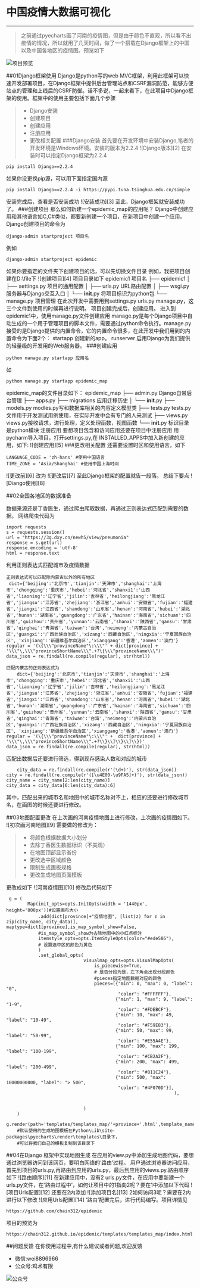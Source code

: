 # 中国疫情大数据可视化

------

> 之前通过pyecharts画了河南的疫情图，但是由于颜色不直观，所以看不出疫情的情况，所以就用了几天时间，做了一个搭载在Django框架上的中国以及中国各地区的疫情图。预览如下

![项目预览][1]

##01Django框架使用
Django是python写的web MVC框架，利用此框架可以快速开发部署项目，在Django框架中提供后台管理站点和CSRF漏洞防范，能够方便站点的管理和上线后的CSRF防御。话不多说，一起来看下，在此项目中Django框架的使用。框架中的使用主要包括下面几个步骤

> * Django安装
> * 创建项目
> * 创建应用
> * 注册应用
> * 更改相关配置
###Django安装
首先要在开发环境中安装Django,笔者的开发环境是Windows环境。安装的版本为2.2.4
![Django版本][2]
在安装时可以指定Django框架为2.2.4

    pip install Django==2.2.4 

如果你没更换pip源，可以用下面指定国内源

    pip install Django==2.2.4 -i https://pypi.tuna.tsinghua.edu.cn/simple

安装完成后，查看是否安装成功
![安装成功][3]
至此，Django框架就安装成功了。
###创建项目
那么如何新建一个epidemic_map的应用呢？
Django中创建应用和其他语言如C,C#类似，都要新创建一个项目，在新项目中创建一个应用。
Django创建项目的命令为

    django-admin startproject 项目名

例如

    django-admin startproject epidemic

如果你要指定的文件夹下创建项目的话，可以先切换文件目录
例如，我把项目创建在D:\file下
![创建项目][4]
项目目录如下
epidemic1 项目名
 ├── epidemic1 
 │   ├── settings.py 项目的通用配置
 │   ├── urls.py URL路由配置
 │   ├── wsgi.py 服务器与Django交互入口
 │   └── __init__.py 将项目标识为python包
 └── manage.py 项目管理
在此次开发中需要用到settings.py urls.py manage.py，这三个文件到使用的时候再进行说明。
项目创建完成后，创建应用。
进入到epidemic1中，使用manage.py文件创建应用
manage.py是每个Django项目中自动生成的一个用于管理项目的脚本文件，需要通过python命令执行。manage.py接受的是Django提供的内置命令，它的内置命令很多，在此开发中我们用到的内置命令为下面2个：
startapp  创建新的app。
runserver 启用Django为我们提供的轻量级的开发用的Web服务器。
###创建应用

    python manage.py startapp 应用名

如

    python manage.py startapp epidemic_map

epidemic_map的文件目录如下：
epidemic_map
 ├── admin.py Django自带后台管理
 ├── apps.py
 ├── migrations 应用迁移历史
 │   └── __init__.py
 ├── models.py
         modles.py写和数据库相关的内容定义模型类
 ├── tests.py
tests.py 文件用于开发测试用例使用，在实际开发中会有专门的人来测试
 ├── views.py
views.py接收请求，进行处理，定义处理函数，视图函数
 └── __init__.py  标识目录是python模块
注册应用
要想项目包含和访问应用还要在项目中注册应用
用pycharm导入项目，打开settings.py,在
INSTALLED_APPS中加入新创建的应用，如下:
![创建应用][5]
###更改相关配置
还需要设置时区和使用语言，如下

    LANGUAGE_CODE = 'zh-hans' #使用中国语言
    TIME_ZONE = 'Asia/Shanghai' #使用中国上海时间

![更改前][6]
改为
![更改后][7]
至此Django框架的配置就告一段落。
总结下要点
![Diango使用][8]

##02全国各地区的数据准备

数据来源还是丁香医生，通过爬虫爬取数据，再通过正则表达式匹配到需要的数据。
网络爬虫代码为

 

    import requests
    s = requests.session()
    url = "https://3g.dxy.cn/newh5/view/pneumonia"
    response = s.get(url)
    response.encoding = 'utf-8'
    html = response.text
利用正则表达式匹配城市及疫情数据

    正则表达式可以匹配除内蒙古以外的所有地区
     dict={'beijing':'北京市','tianjin':'天津市','shanghai':'上海市','chongqing':'重庆市','hebei':'河北省','shanxi1':'山西省','liaoning':'辽宁省','jilin':'吉林省','heilongjiang':'黑龙江省','jiangsu':'江苏省','zhejiang':'浙江省','anhui':'安徽省','fujian':'福建省','jiangxi':'江西省','shandong':'山东省','henan':'河南省','hubei':'湖北省','hunan':'湖南省','guangdong':'广东省','hainan':'海南省','sichuan':'四川省','guizhou':'贵州省','yunnan':'云南省','shanxi':'陕西省','gansu':'甘肃省','qinghai':'青海省','taiwan':'台湾','neimeng':'内蒙古自治区','guangxi':'广西壮族自治区','xizang':'西藏自治区','ningxia':'宁夏回族自治区', 'xinjiang':'新疆维吾尔自治区','xianggang':'香港','aomen':'澳门'}
    regular = '(\{\\\"provinceName"\:\\\"' + dict[province] + '\\\"\,\\\"provinceShortName\\\".+?\{\\\"provinceName\\\")'
    data_json = re.findall(re.compile(regular), str(html))

    匹配内蒙古的正则表达式为
        dict={'beijing':'北京市','tianjin':'天津市','shanghai':'上海市','chongqing':'重庆市','hebei':'河北省','shanxi1':'山西省','liaoning':'辽宁省','jilin':'吉林省','heilongjiang':'黑龙江省','jiangsu':'江苏省','zhejiang':'浙江省','anhui':'安徽省','fujian':'福建省','jiangxi':'江西省','shandong':'山东省','henan':'河南省','hubei':'湖北省','hunan':'湖南省','guangdong':'广东省','hainan':'海南省','sichuan':'四川省','guizhou':'贵州省','yunnan':'云南省','shanxi':'陕西省','gansu':'甘肃省','qinghai':'青海省','taiwan':'台湾','neimeng':'内蒙古自治区','guangxi':'广西壮族自治区','xizang':'西藏自治区','ningxia':'宁夏回族自治区', 'xinjiang':'新疆维吾尔自治区','xianggang':'香港','aomen':'澳门'}
    regular = '(\{\\\"provinceName"\:\\\"' +  dict[province] + '\\\"\,\\\"provinceShortName\\\".+?\\}\\]\\}\\]\\})'
    data_json = re.findall(re.compile(regular), str(html))
匹配出数据后还要进行筛选，得到现存感染人数和对应的城市

        city_data = re.findall(re.compile(r'(\d+)'), str(data_json))
    city = re.findall(re.compile(r'([\u4E00-\u9FA5]+)'), str(data_json))
    city_name = city_name[2:len(city_name)]
    city_data = city_data[6:len(city_data):6]
其中，匹配出来的城市名和地图中的城市名称对不上，相应的还要进行修改城市名，在画图的时候还要进行修改。

##03地图配置更改
在上次画的河南疫情地图上进行修改，上次画的疫情图如下。
![初次画河南地图][9]
需要做的修改为：
> * 将颜色根据数据大小划分
> * 去除丁香医生数据标识（不美观）
> * 在地图顶部显示省份
> * 更改选中区域颜色
> * 限制生成画板规格
> * 更改生成地图页面模板

更改成如下
![河南疫情图][10]
修改后代码如下

     g = (
            Map(init_opts=opts.InitOpts(width = '1440px', height='800px'))#设置画布大小
                .add(dict[province]+"疫情地图", [list(z) for z in zip(city_name, city_data)], maptype=dict1[province],is_map_symbol_show=False,
                #is_map_symbol_show为去除地图中的小红点标注
                itemstyle_opts=opts.ItemStyleOpts(color="#ede586"),
                # 设置选中区的颜色为黄色
                )
                .set_global_opts(
                                 visualmap_opts=opts.VisualMapOpts(
                                     is_piecewise=True, 
                                     # 是否分段为是，左下角会出现分段颜色
                                     #pieces指定地图数据对应的颜色
                                     pieces=[{"min": 0, "max": 0, "label": "0",
                                              "color": "#FFFFFF"},
                                             {"min": 1, "max": 9, "label": "1-9",
                                              "color": "#FDEBCF"},
                                             {"min": 10, "max": 49, "label": "10-49",
                                              "color": "#F59E83"},
                                             {"min": 50, "max": 99, "label": "50-99",
                                              "color": "#E55A4E"},
                                             {"min": 100, "max": 199, "label": "100-199",
                                              "color": "#CB2A2F"},
                                             {"min": 200, "max": 499, "label": "200-499",
                                              "color": "#811C24"},
                                             {"min": 500, "max": 10000000000, "label": "> 500",
                                              "color": "#4F070D"}],
                                                                   ),
    
    
                                 )
        )
        g.render(path='templates/templates_map/'+province+'.html',template_name='mapmodel.html')  
        #默认使用的生成地图模板在Python\Lib\site-packages\pyecharts\render\templates\目录下，
        #可以将我们自己的模板复制到该目录下  
##04在Django 框架中实现地图生成
 在应用的view.py中添加生成地图代码，要想通过浏览器访问到该网页，要明白网络的‘路由’过程。
用户通过浏览器访问应用，首先到项目的urls.py,再路由到应用的urls.py，最后到应用的views.py.路由顺序如下
![路由顺序][11]
    在新建应用中，没有2 urls.py文件，在应用中要新建一个urls.py文件，在‘路由过程中’，如何让项目中的1指向2呢？要在1中添加以下代码
![项目Urls配置][12]
还要在2内添加
![添加项目名][13]
2如何访问3呢？需要在2内进行以下修改
![应用Urls配置][14]
‘路由’配置完后，进行代码编写。项目详情见

    https://github.com/chain312/epidemic
项目的预览为

    https://chain312.github.io/epidemic/templates/templates_map/index.html

##问题反馈
在你使用过程中,有什么建议或者问题,欢迎反馈

 - 微信:wei8896966
 - 公众号:鸡术有限

![公众号][1]


  [1]: https://github.com/chain312/epidemic/blob/master/static/images/%E5%85%AC%E4%BC%97%E5%8F%B7.jpg
